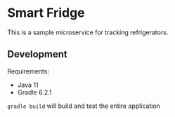 Smart Fridge
========

This is a sample microservice for tracking refrigerators.

Development
-----------

Requirements:

* Java 11
* Gradle 6.2.1

`gradle build` will build and test the entire application

